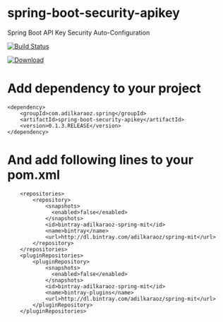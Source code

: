 # spring-boot-security-apikey
Spring Boot API Key Security Auto-Configuration

[![Build Status](https://api.travis-ci.org/adilkaraoz/spring-boot-security-apikey.svg?branch=master)](https://travis-ci.org/adilkaraoz/spring-boot-security-apikey)

[ ![Download](https://api.bintray.com/packages/adilkaraoz/spring-mit/spring-boot-security-apikey/images/download.svg?version=0.1.3.RELEASE) ](https://bintray.com/adilkaraoz/spring-mit/spring-boot-security-apikey/0.1.3.RELEASE/link)

# Add dependency to your project
```text
<dependency>
	<groupId>com.adilkaraoz.spring</groupId>
	<artifactId>spring-boot-security-apikey</artifactId>
	<version>0.1.3.RELEASE</version>
</dependency>
```

# And add following lines to your pom.xml
```text
    <repositories>
		<repository>
			<snapshots>
	          <enabled>false</enabled>
			</snapshots>
			<id>bintray-adilkaraoz-spring-mit</id>
			<name>bintray</name>
			<url>http://dl.bintray.com/adilkaraoz/spring-mit</url>
		</repository>
	</repositories>
	<pluginRepositories>
		<pluginRepository>
			<snapshots>
	          <enabled>false</enabled>
			</snapshots>
			<id>bintray-adilkaraoz-spring-mit</id>
			<name>bintray-plugins</name>
			<url>http://dl.bintray.com/adilkaraoz/spring-mit</url>
		</pluginRepository>
	</pluginRepositories>
```
